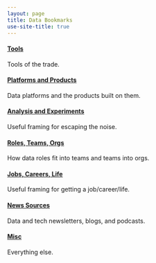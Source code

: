 ```yaml
---
layout: page
title: Data Bookmarks
use-site-title: true
---
```


#### [**Tools**](https://pdtenpas.github.io/pages/bookmarks/tools/)
Tools of the trade.

#### [**Platforms and Products**](https://pdtenpas.github.io/pages/bookmarks/platforms_products/)
Data platforms and the products built on them.

#### [**Analysis and Experiments**](https://pdtenpas.github.io/pages/bookmarks/analysis_experiments/)
Useful framing for escaping the noise.

#### [**Roles, Teams, Orgs**](https://pdtenpas.github.io/pages/bookmarks/roles_teams_orgs/)
How data roles fit into teams and teams into orgs.

#### [**Jobs, Careers, Life**](https://pdtenpas.github.io/pages/bookmarks/jobs_careers_life/)
Useful framing for getting a job/career/life.

#### [**News Sources**](https://pdtenpas.github.io/pages/bookmarks/sources/)
Data and tech newsletters, blogs, and podcasts.

#### [**Misc**](https://pdtenpas.github.io/pages/bookmarks/misc/)
Everything else.
